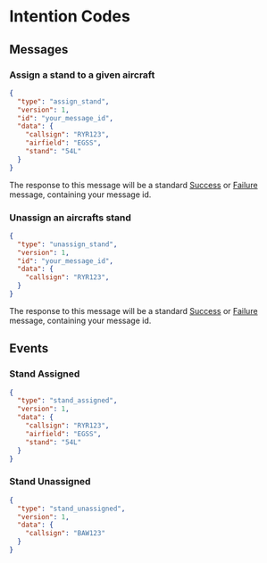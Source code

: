 # Intention Codes

## Messages

### Assign a stand to a given aircraft

```JSON
{
  "type": "assign_stand",
  "version": 1,
  "id": "your_message_id",
  "data": {
    "callsign": "RYR123",
    "airfield": "EGSS",
    "stand": "54L"
  }
}
```

The response to this message will be a standard [Success](../Responses/StandardResponses.md#success) or [Failure](../Responses/StandardResponses.md#failure) message, containing your message id.

### Unassign an aircrafts stand

```JSON
{
  "type": "unassign_stand",
  "version": 1,
  "id": "your_message_id",
  "data": {
    "callsign": "RYR123",
  }
}
```

The response to this message will be a standard [Success](../Responses/StandardResponses.md#success) or [Failure](../Responses/StandardResponses.md#failure) message, containing your message id.
## Events

### Stand Assigned

```JSON
{
  "type": "stand_assigned",
  "version": 1,
  "data": {
    "callsign": "RYR123",
    "airfield": "EGSS",
    "stand": "54L"
  }
}
```

### Stand Unassigned

```JSON
{
  "type": "stand_unassigned",
  "version": 1,
  "data": {
    "callsign": "BAW123"
  }
}
```
